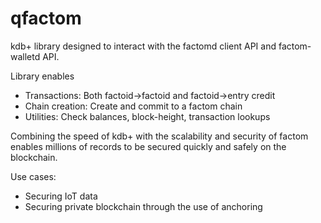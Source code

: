 # qfactom
kdb+ library designed to interact with the factomd client API and factom-walletd API.

Library enables
* Transactions: Both factoid->factoid and factoid->entry credit
* Chain creation: Create and commit to a factom chain
* Utilities: Check balances, block-height, transaction lookups

Combining the speed of kdb+ with the scalability and security of factom enables
millions of records to be secured quickly and safely on the blockchain.

Use cases:

* Securing IoT data
* Securing private blockchain through the use of anchoring

